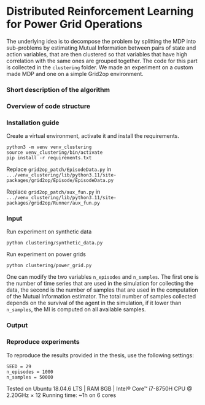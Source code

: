 # Distributed Reinforcement Learning for Power Grid Operations


The underlying idea is to decompose the problem by splitting the MDP into sub-problems by estimating Mutual Information between pairs of state and action variables, that are then clustered so that variables that have high correlation with the same ones are grouped together. The code for this part is collected in the `clustering` folder. We made an experiment on a custom made MDP and one on a simple Grid2op environment.


### Short description of the algorithm


### Overview of code structure


### Installation guide

Create a virtual environment, activate it and install the requirements.

```commandline
python3 -m venv venv_clustering
source venv_clustering/bin/activate
pip install -r requirements.txt

```

Replace `grid2op_patch/EpisodeData.py` in `.../venv_clustering/lib/python3.11/site-packages/grid2op/Episode/EpisodeData.py`

Replace `grid2op_patch/aux_fun.py` in `.../venv_clustering/lib/python3.11/site-packages/grid2op/Runner/aux_fun.py`

### Input

Run experiment on synthetic data
```commandline
python clustering/synthetic_data.py
```

Run experiment on power grids
```commandline
python clustering/power_grid.py
```
One can modify the two variables `n_episodes` and `n_samples`. The first one is the number of time series that are used in the simulation for collecting the data, the second is the number of samples that are used in the computation of the Mutual Information estimator. The total number of samples collected depends on the survival of the agent in the simulation, if it lower than `n_samples`, the MI is computed on all available samples. 


### Output


### Reproduce experiments
To reproduce the results provided in the thesis, use the following settings:

```commandline
SEED = 29
n_episodes = 1000
n_samples = 50000
```

Tested on Ubuntu 18.04.6 LTS | RAM 8GB | Intel® Core™ i7-8750H CPU @ 2.20GHz × 12 
Running time: ~1h on 6 cores
